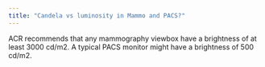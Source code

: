```yaml
---
title: "Candela vs luminosity in Mammo and PACS?"
---
```

ACR recommends that any mammography viewbox have a brightness of at least 3000 cd/m2. A typical PACS monitor might have a brightness of 500 cd/m2.

